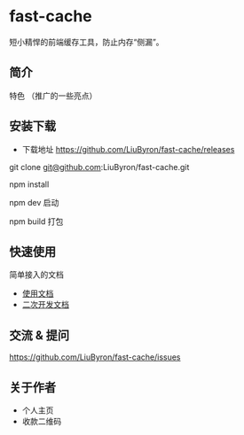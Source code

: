 # fast-cache

短小精悍的前端缓存工具，防止内存“侧漏”。

## 简介

特色 （推广的一些亮点）

## 安装下载

- 下载地址 https://github.com/LiuByron/fast-cache/releases

git clone git@github.com:LiuByron/fast-cache.git

npm install

npm dev 启动

npm build 打包

## 快速使用

简单接入的文档

- [使用文档](./doc/use/README.md)
- [二次开发文档](./doc/dev/README.md)

## 交流 & 提问

https://github.com/LiuByron/fast-cache/issues

## 关于作者

- 个人主页
- 收款二维码

